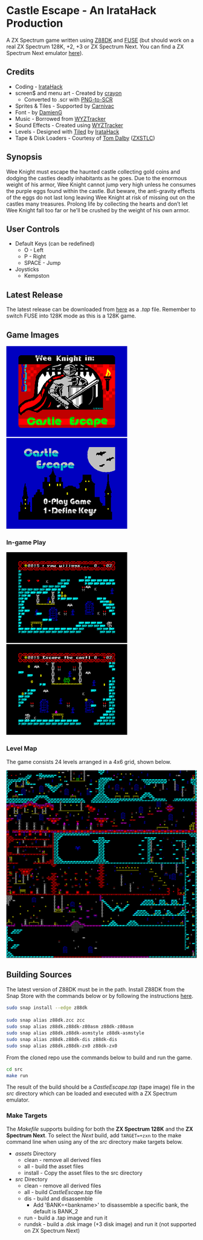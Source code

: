 # Castle Escape - An IrataHack Production

A ZX Spectrum game written using [Z88DK](https://github.com/z88dk/z88dk) and [FUSE](http://fuse-emulator.sourceforge.net) (but should work on a real ZX Spectrum 128K, +2, +3 or ZX Spectrum Next. You can find a ZX Spectrum Next emulator [here](https://github.com/chernandezba/zesarux)).

## Credits

* Coding - [IrataHack](mailto:iratahack@digitalxfer.com)
* screen$ and menu art - Created by [crayon](https://github.com/jardafis)
  * Converted to .scr with [PNG-to-SCR](https://github.com/MatejJan/PNG-to-SCR)
* Sprites & Tiles - Supported by [Carnivac](https://zxart.ee/eng/authors/c/carnivac/)
* Font - by [DamienG](https://damieng.com/typography/zx-origins/)
* Music - Borrowed from [WYZTracker](https://github.com/AugustoRuiz/WYZTracker)
* Sound Effects - Created using [WYZTracker](https://github.com/AugustoRuiz/WYZTracker)
* Levels - Designed with [Tiled](https://www.mapeditor.org/) by [IrataHack](mailto:iratahack@digitalxfer.com)
* Tape & Disk Loaders - Courtesy of [Tom Dalby](https://tomdalby.com/) ([ZXSTLC](https://tomdalby.com/other/zxstlc.html))

## Synopsis

Wee Knight must escape the haunted castle collecting gold coins and dodging the castles deadly inhabitants as he goes. Due to the enormous weight of his armor, Wee Knight cannot jump very high unless he consumes the purple eggs found within the castle. But beware, the anti-gravity effects of the eggs do not last long leaving Wee Knight at risk of missing out on the castles many treasures. Prolong life by collecting the hearts and don’t let Wee Knight fall too far or he'll be crushed by the weight of his own armor.

## User Controls

* Default Keys (can be redefined)
  * O - Left
  * P - Right
  * SPACE - Jump
* Joysticks
  * Kempston

## Latest Release

The latest release can be downloaded from [here](https://github.com/iratahack/CastleEscape/releases/tag/latest) as a *.tap* file. Remember to switch FUSE into 128K mode as this is a 128K game.

## Game Images

![Title](assets/title.png "SCREEN$") ![Main Menu](assets/mainmenu.png "Main Menu")

### In-game Play

![Level 1](assets/level1.png "Level 1") ![Level 2](assets/level2.png "Level 2")

### Level Map

The game consists 24 levels arranged in a 4x6 grid, shown below.

![Level Map](assets/tiled/levels.png "Level Map")

## Building Sources

The latest version of Z88DK must be in the path. Install Z88DK from the Snap Store with the commands
below or by following the instructions [here](https://github.com/z88dk/z88dk).

```sh
sudo snap install --edge z88dk

sudo snap alias z88dk.zcc zcc
sudo snap alias z88dk.z88dk-z80asm z88dk-z80asm
sudo snap alias z88dk.z88dk-asmstyle z88dk-asmstyle
sudo snap alias z88dk.z88dk-dis z88dk-dis
sudo snap alias z88dk.z88dk-zx0 z88dk-zx0
```

From the cloned repo use the commands below to build and run the game.

```sh
cd src
make run
```

The result of the build should be a *CastleEscape.tap* (tape image) file in the *src* directory which can be loaded and executed with a ZX Spectrum emulator.

### Make Targets

The *Makefile* supports building for both the **ZX Spectrum 128K** and the **ZX Spectrum Next**. To select the *Next* build, add `TARGET=+zxn` to the make command line when using any of the *src* directory make targets below.

* *assets* Directory
  * clean - remove all derived files
  * all - build the asset files
  * install - Copy the asset files to the src directory
* *src* Directory
  * clean - remove all derived files
  * all - build *CastleEscape.tap* file
  * dis - build and disassemble
    * Add 'BANK=&lt;bankname&gt;' to disassemble a specific bank, the default is BANK_2
  * run - build a .tap image and run it
  * rundsk - build a .dsk image (+3 disk image) and run it (not supported on ZX Spectrum Next)
